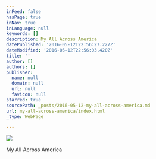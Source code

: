 ```yaml
---
inFeed: false
hasPage: true
inNav: true
inLanguage: null
keywords: []
description: My All Across America
datePublished: '2016-05-12T22:56:27.227Z'
dateModified: '2016-05-12T22:56:03.420Z'
title: ''
author: []
authors: []
publisher:
  name: null
  domain: null
  url: null
  favicon: null
starred: true
sourcePath: _posts/2016-05-12-my-all-across-america.md
url: my-all-across-america/index.html
_type: WebPage

---
```

![](https://the-grid-user-content.s3-us-west-2.amazonaws.com/a1b08e19-d2aa-48e7-8417-31c0b28bd39e.jpg)

My All Across America